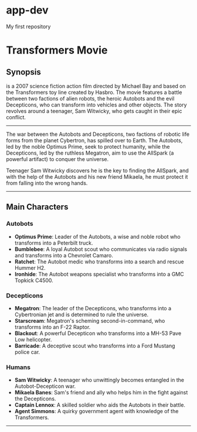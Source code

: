 # app-dev
My first repository
# Transformers Movie
## Synopsis

 is a 2007 science fiction action film directed by Michael Bay and based on the Transformers toy line created by Hasbro. The movie features a battle between two factions of alien robots, the heroic Autobots and the evil Decepticons, who can transform into vehicles and other objects. The story revolves around a teenager, Sam Witwicky, who gets caught in their epic conflict.

---

The war between the Autobots and Decepticons, two factions of robotic life forms from the planet Cybertron, has spilled over to Earth. The Autobots, led by the noble Optimus Prime, seek to protect humanity, while the Decepticons, led by the ruthless Megatron, aim to use the AllSpark (a powerful artifact) to conquer the universe. 

Teenager Sam Witwicky discovers he is the key to finding the AllSpark, and with the help of the Autobots and his new friend Mikaela, he must protect it from falling into the wrong hands.

---

## Main Characters

### Autobots
- **Optimus Prime**: Leader of the Autobots, a wise and noble robot who transforms into a Peterbilt truck.
- **Bumblebee**: A loyal Autobot scout who communicates via radio signals and transforms into a Chevrolet Camaro.
- **Ratchet**: The Autobot medic who transforms into a search and rescue Hummer H2.
- **Ironhide**: The Autobot weapons specialist who transforms into a GMC Topkick C4500.

### Decepticons
- **Megatron**: The leader of the Decepticons, who transforms into a Cybertronian jet and is determined to rule the universe.
- **Starscream**: Megatron's scheming second-in-command, who transforms into an F-22 Raptor.
- **Blackout**: A powerful Decepticon who transforms into a MH-53 Pave Low helicopter.
- **Barricade**: A deceptive scout who transforms into a Ford Mustang police car.

### Humans
- **Sam Witwicky**: A teenager who unwittingly becomes entangled in the Autobot-Decepticon war.
- **Mikaela Banes**: Sam's friend and ally who helps him in the fight against the Decepticons.
- **Captain Lennox**: A skilled soldier who aids the Autobots in their battle.
- **Agent Simmons**: A quirky government agent with knowledge of the Transformers.

---
